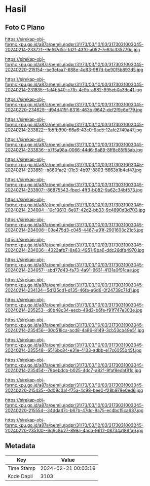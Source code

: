 # Hasil

## Foto C Plano

https://sirekap-obj-formc.kpu.go.id/a87a/pemilu/pdpr/31/73/03/10/03/3173031003045-20240214-233721--9ef67d5c-fd2f-43f0-a052-7e93c335770c.jpg

https://sirekap-obj-formc.kpu.go.id/a87a/pemilu/pdpr/31/73/03/10/03/3173031003045-20240220-215154--be3efaa7-688e-4d83-987d-be90f5b893d5.jpg

https://sirekap-obj-formc.kpu.go.id/a87a/pemilu/pdpr/31/73/03/10/03/3173031003045-20240214-231835--1af4b540-c7fb-4c9b-a882-995eb0a39c41.jpg

https://sirekap-obj-formc.kpu.go.id/a87a/pemilu/pdpr/31/73/03/10/03/3173031003045-20240220-234629--d94d415f-8316-463b-9642-dcf2f9c6ef79.jpg

https://sirekap-obj-formc.kpu.go.id/a87a/pemilu/pdpr/31/73/03/10/03/3173031003045-20240214-233822--fb5fb990-66a6-43c0-9ac5-12afe2740a47.jpg

https://sirekap-obj-formc.kpu.go.id/a87a/pemilu/pdpr/31/73/03/10/03/3173031003045-20240214-233836--b7f5a98a-0066-44d6-9a89-8ff8c85f55ab.jpg

https://sirekap-obj-formc.kpu.go.id/a87a/pemilu/pdpr/31/73/03/10/03/3173031003045-20240214-233851--b860fac2-01c3-4b97-8803-5663b1b4ef47.jpg

https://sirekap-obj-formc.kpu.go.id/a87a/pemilu/pdpr/31/73/03/10/03/3173031003045-20240214-233907--86875543-fbed-4ff3-b082-9a62c34bf573.jpg

https://sirekap-obj-formc.kpu.go.id/a87a/pemilu/pdpr/31/73/03/10/03/3173031003045-20240214-234004--10c10613-6e07-42d2-bb33-9c4890d3d703.jpg

https://sirekap-obj-formc.kpu.go.id/a87a/pemilu/pdpr/31/73/03/10/03/3173031003045-20240214-234008--09e475d3-c045-4487-a91f-2901603c21c5.jpg

https://sirekap-obj-formc.kpu.go.id/a87a/pemilu/pdpr/31/73/03/10/03/3173031003045-20240214-234036--4023afb7-8a63-4951-9ba6-ddc26dfb4970.jpg

https://sirekap-obj-formc.kpu.go.id/a87a/pemilu/pdpr/31/73/03/10/03/3173031003045-20240214-234057--abd77d43-fa73-4a91-9631-4131a0f91cae.jpg

https://sirekap-obj-formc.kpu.go.id/a87a/pemilu/pdpr/31/73/03/10/03/3173031003045-20240214-234134--5d135cd1-d135-46fa-a6d6-0f24739c71d1.jpg

https://sirekap-obj-formc.kpu.go.id/a87a/pemilu/pdpr/31/73/03/10/03/3173031003045-20240214-235253--d0b48c34-eecb-49d3-b6fe-f91f747e303e.jpg

https://sirekap-obj-formc.kpu.go.id/a87a/pemilu/pdpr/31/73/03/10/03/3173031003045-20240214-235456--00d518ca-acd8-4a86-8149-3cb53cb49e51.jpg

https://sirekap-obj-formc.kpu.go.id/a87a/pemilu/pdpr/31/73/03/10/03/3173031003045-20240214-235548--6516bc84-e31e-4133-adbb-e17c6055b45f.jpg

https://sirekap-obj-formc.kpu.go.id/a87a/pemilu/pdpr/31/73/03/10/03/3173031003045-20240214-235454--78bebdcb-b025-4dc7-a821-9faf8edaf81c.jpg

https://sirekap-obj-formc.kpu.go.id/a87a/pemilu/pdpr/31/73/03/10/03/3173031003045-20240220-215435--0d09c3a1-f75a-4c98-bee0-f28b979e0ed6.jpg

https://sirekap-obj-formc.kpu.go.id/a87a/pemilu/pdpr/31/73/03/10/03/3173031003045-20240220-215554--34dda47c-b67b-47dd-8a75-ec4bc15ca637.jpg

https://sirekap-obj-formc.kpu.go.id/a87a/pemilu/pdpr/31/73/03/10/03/3173031003045-20240220-235100--6d9c8b27-899a-4ada-9612-08734a188fa6.jpg


## Metadata

| Key        | Value               |
| ---------- | ------------------- |
| Time Stamp | 2024-02-21 00:03:19 |
| Kode Dapil | 3103                |



